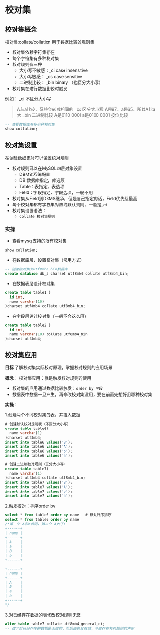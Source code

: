 # 校对集

## 校对集概念
校对集:collate/collation 用于数据比较的规则集
- 校对集依赖字符集存在
- 每个字符集有多种校对集
- 校对规则有三种
  - 大小写不敏感：\_ci case insensitive
  - 大小写敏感： \_cs case sensitive
  - 二进制比较： \_bin binary （也区分大小写）
- 校对集在进行数据比较时触发


例如：
\_ci 不区分大小写
> A与a比较，系统会转成相同的
\_cs 区分大小写
> A是97，a是65，所以A比a大
\_bin 二进制比较
> A是0110 0001
> a是0100 0001
> 按位比较

```sql
-- 查看数据库有多少种校对集
show collation;
```


## 校对集设置
在创建数据表时可以设置校对规则

- 校对规则可以在MySQL四层对象设置
  - DBMS:系统配置
  - DB:数据库指定，库选项
  - Table：表指定，表选项
  - Field：字段指定，字段选项，一般不用
- 校对集从Field到DBMS继承，但是自己指定的话，Field优先级最高
- 每个校对集都有字符集对应的默认规则，一般是_ci
- 校对集设置语法：
  - `collate 校对集规则`

### 实操
- 查看mysql支持的所有校对集
```sql
show collation;
```

- 在数据库层，设置校对集（常用方式）
```sql
-- 创建校对集为utf8mb4_bin数据库
create database db_3 charset utf8mb4 collate utf8mb4_bin;
```

- 在数据表层设计校对集
```sql
create table table1 (
  id int,
  name varchar(10)
)charset utf8mb4 collate utf8mb4_bin;
```

- 在字段层设计校对集（一般不会这么用）
```sql
create table table2 (
  id int,
  name varchar(10) collate utf8mb4_bin
)charset utf8mb4;
```


## 校对集应用
**目标**
 了解校对集实际校对原理，掌握校对规则的应用场景

**概念**：
校对集应用：就是触发校对规则的使用
- 校对集的应用通过数据比较触发：`order by 字段`
- 数据表中数据一旦产生，再修改校对集没用，要在前面先想好用哪种校对集

**实操**：

1.创建两个不同校对集的表，并插入数据
```sql
# 创建默认校对规则表（不区分大小写）
create table table6(
  name varchar(1)
)charset utf8mb4;
insert into table6 values('B');
insert into table6 values('A');
insert into table6 values('b');
insert into table6 values('a');

# 创建二进制校对规则（区分大小写）
create table table7(
  name varchar(1)
)charset utf8mb4 collate utf8mb4_bin;
insert into table7 values('B');
insert into table7 values('A');
insert into table7 values('b');
insert into table7 values('a');
```

2.触发校对：排序order by
```sql
select * from table6 order by name;  # 默认升序排序
select * from table7 order by name;
/*第一个 A和a相同，第二个 A大于a
+------+
| name |
+------+
| A    |
| a    |
| B    |
| b    |
+------+

+------+
| name |
+------+
| A    |
| B    |
| a    |
| b    |
+------+
*/
```

3.对已经存在数据的表修改校对规则无效
```sql
alter table table7 collate utf8mb4_general_ci;
-- 改了对已经存在的数据是无效的，而后面的又有效，导致存在校对规则的冲突
```